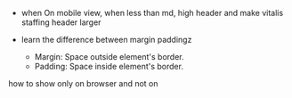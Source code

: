 - when On mobile view, when less than md, high header and make vitalis staffing header larger

- learn the difference between margin paddingz
  - Margin: Space outside element's border.
  - Padding: Space inside element's border.

how to show only on browser and not on
